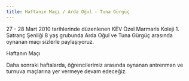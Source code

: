 ```yaml
---
title: Haftanın Maçı / Arda Oğul - Tuna Gürgüç
---
```


27 - 28 Mart 2010 tarihlerinde düzenlenen KEV Özel Marmaris Koleji 1. Satranç Şenliği 8 yaş grubunda Arda Oğul ve Tuna Gürgüç arasında oynanan maçı sizlerle paylaşıyoruz.

Haftanın Maçı

Daha sonraki haftalarda, öğrencilerimiz arasında oynanan antrenman ve turnuva maçlarına yer vermeye devam edeceğiz.
